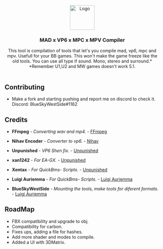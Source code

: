 <br/>
<p align="center">
  <a href="https://github.com/bluesky-dev12/MAD-x-VP6-x-MPC-x-MPV-Compiler">
    <img src="https://icons.iconarchive.com/icons/3xhumed/mega-games-pack-30/256/Need-for-Speed-Carbon-new-1-icon.png" alt="Logo" width="80" height="80">
  </a>

  <h3 align="center">MAD x VP6 x MPC x MPV Compiler</h3>

  <p align="center">
     This tool is compilation of tools that let's you compile mad, vp6, mpc and mpv.
     Usefull for your BB games. 
     This won't make the game freeze like the old tools. You can use all type if sound. Mono, stereo and surround.*
     *Remember U1,U2 and MW games doesn't work 5.1.
    <br/>
    <br/>
  </p>
</p>



## Contributing
* []() Make a fork and starting pushing and report me on discord to check it. Discord: BlueSkyWestSide#1162


## Credits

* **FFmpeg** - *Converting wav and mp4.* - [FFmpeg](https://github.com/FFmpeg/FFmpeg) 

* **Nihav Encoder** - *Converter to vp6.* - [Nihav](https://nihav.org/index.html) 

* **Unpunished** - *VP6 Shen fix.* - [Unpunished](https://github.com/TheUnpunished/vp6converter) 

* **xan1242** - *For EA-GX.* - [Unpunished](https://github.com/xan1242) 

* **Xentax** - *For QuickBms- Scripts.* - [Unpunished](https://github.com/xan1242)

* **Luigi Auriemma** - *For QuickBms- Scripts.* - [Luigi Auriemma](https://aluigi.altervista.org/quickbms.htm)

* **BlueSkyWestSide** - *Mounting the tools, make tools for diferent formats.* - [Luigi Auriemma](https://aluigi.altervista.org/quickbms.htm)

## RoadMap

* []() FBX compatibility and upgrade to obj.
* []() Compatibility for carbon.
* []() Fixes ups, adding a file for hashes.
* []() Add more shader and modes to compile.
* []() Added a UI with 3DMatrix.
